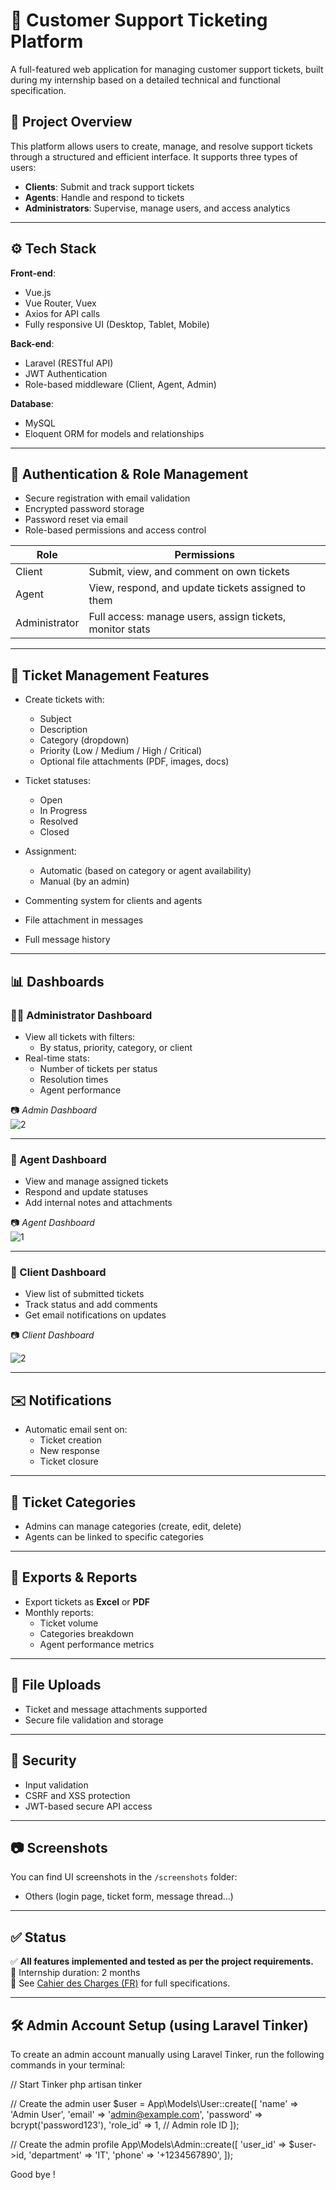 # 🎯 Customer Support Ticketing Platform

A full-featured web application for managing customer support tickets, built during my internship based on a detailed technical and functional specification.

## 🚀 Project Overview

This platform allows users to create, manage, and resolve support tickets through a structured and efficient interface. It supports three types of users:

- **Clients**: Submit and track support tickets  
- **Agents**: Handle and respond to tickets  
- **Administrators**: Supervise, manage users, and access analytics  

---

## ⚙️ Tech Stack

**Front-end**:  
- Vue.js  
- Vue Router, Vuex  
- Axios for API calls  
- Fully responsive UI (Desktop, Tablet, Mobile)

**Back-end**:  
- Laravel (RESTful API)  
- JWT Authentication  
- Role-based middleware (Client, Agent, Admin)

**Database**:  
- MySQL  
- Eloquent ORM for models and relationships

---

## 🔐 Authentication & Role Management

- Secure registration with email validation  
- Encrypted password storage  
- Password reset via email  
- Role-based permissions and access control

| Role         | Permissions |
|--------------|-------------|
| Client       | Submit, view, and comment on own tickets |
| Agent        | View, respond, and update tickets assigned to them |
| Administrator| Full access: manage users, assign tickets, monitor stats |

---

## 📝 Ticket Management Features

- Create tickets with:
  - Subject
  - Description
  - Category (dropdown)
  - Priority (Low / Medium / High / Critical)
  - Optional file attachments (PDF, images, docs)
  
- Ticket statuses:
  - Open
  - In Progress
  - Resolved
  - Closed

- Assignment:
  - Automatic (based on category or agent availability)
  - Manual (by an admin)

- Commenting system for clients and agents  
- File attachment in messages  
- Full message history  

---

## 📊 Dashboards

### 🧑‍💼 Administrator Dashboard

- View all tickets with filters:
  - By status, priority, category, or client  
- Real-time stats:
  - Number of tickets per status  
  - Resolution times  
  - Agent performance  

📷 _Admin Dashboard_  
![2](https://github.com/user-attachments/assets/0d7e7510-7189-4b69-a020-3c397da3fbf9)

---

### 🧑 Agent Dashboard

- View and manage assigned tickets  
- Respond and update statuses  
- Add internal notes and attachments

📷 _Agent Dashboard_  
![1](https://github.com/user-attachments/assets/f9eab46d-ee97-4a56-8e8b-fd327ae75915)

---

### 👤 Client Dashboard

- View list of submitted tickets  
- Track status and add comments  
- Get email notifications on updates

📷 _Client Dashboard_  

![2](https://github.com/user-attachments/assets/c8e8f096-bb24-4c4d-84a2-e632536fe15d)

---

## ✉️ Notifications

- Automatic email sent on:
  - Ticket creation
  - New response
  - Ticket closure

---

## 🧩 Ticket Categories

- Admins can manage categories (create, edit, delete)  
- Agents can be linked to specific categories

---

## 📁 Exports & Reports

- Export tickets as **Excel** or **PDF**  
- Monthly reports:
  - Ticket volume  
  - Categories breakdown  
  - Agent performance metrics

---

## 📎 File Uploads

- Ticket and message attachments supported  
- Secure file validation and storage

---

## 🔐 Security

- Input validation  
- CSRF and XSS protection  
- JWT-based secure API access

---

## 📷 Screenshots

You can find UI screenshots in the `/screenshots` folder:


- Others (login page, ticket form, message thread...)

---


## ✅ Status

✅ **All features implemented and tested as per the project requirements.**  
📅 Internship duration: 2 months  
📂 See [Cahier des Charges (FR)](link-to-pdf-if-public) for full specifications.

---

## 🛠️ Admin Account Setup (using Laravel Tinker)

To create an admin account manually using Laravel Tinker, run the following commands in your terminal:


// Start Tinker
php artisan tinker

// Create the admin user
$user = App\Models\User::create([
    'name' => 'Admin User',
    'email' => 'admin@example.com',
    'password' => bcrypt('password123'),
    'role_id' => 1, // Admin role ID
]);

// Create the admin profile
App\Models\Admin::create([
    'user_id' => $user->id,
    'department' => 'IT',
    'phone' => '+1234567890',
]);



Good bye !


